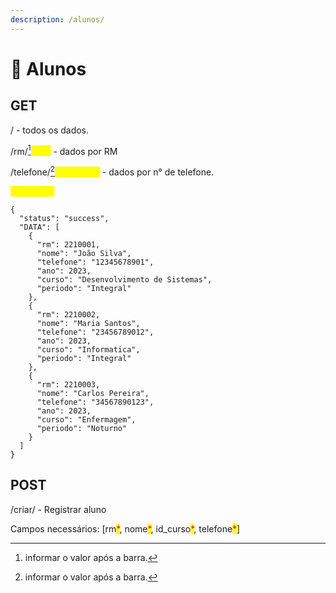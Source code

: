 ```yaml
---
description: /alunos/
---
```


# 👦 Alunos

## GET

/ - todos os dados.

/rm/[^1]<mark style="color:yellow;">\[RM]</mark> - dados por RM

/telefone/[^2]<mark style="color:yellow;">\[NUMERO]</mark> - dados por n° de telefone.

<mark style="color:yellow;">Resultado:</mark>

```
{
  "status": "success",
  "DATA": [
    {
      "rm": 2210001,
      "nome": "João Silva",
      "telefone": "12345678901",
      "ano": 2023,
      "curso": "Desenvolvimento de Sistemas",
      "periodo": "Integral"
    },
    {
      "rm": 2210002,
      "nome": "Maria Santos",
      "telefone": "23456789012",
      "ano": 2023,
      "curso": "Informatica",
      "periodo": "Integral"
    },
    {
      "rm": 2210003,
      "nome": "Carlos Pereira",
      "telefone": "34567890123",
      "ano": 2023,
      "curso": "Enfermagem",
      "periodo": "Noturno"
    }
  ]
}
```

## POST

/criar/ - Registrar aluno

Campos necessários: \[rm<mark style="color:red;">\*</mark>, nome<mark style="color:red;">\*</mark>, id\_curso<mark style="color:red;">\*</mark>, telefone<mark style="color:red;">\*</mark>]



[^1]: informar o valor após a barra.



[^2]: informar o valor após a barra.
